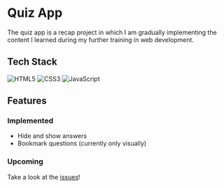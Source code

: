 # Quiz App

The quiz app is a recap project in which I am gradually implementing the content I learned during my further training in web development.

## Tech Stack
![HTML5](https://img.shields.io/badge/html5-%23E34F26.svg?style=for-the-badge&logo=html5&logoColor=white)
![CSS3](https://img.shields.io/badge/css3-%231572B6.svg?style=for-the-badge&logo=css3&logoColor=white)
![JavaScript](https://img.shields.io/badge/javascript-%23323330.svg?style=for-the-badge&logo=javascript&logoColor=%23F7DF1E)

## Features
### Implemented
- Hide and show answers
- Bookmark questions (currently only visually)

### Upcoming
Take a look at the [issues](https://github.com/gunsh0tzz/quiz-app/issues)!
